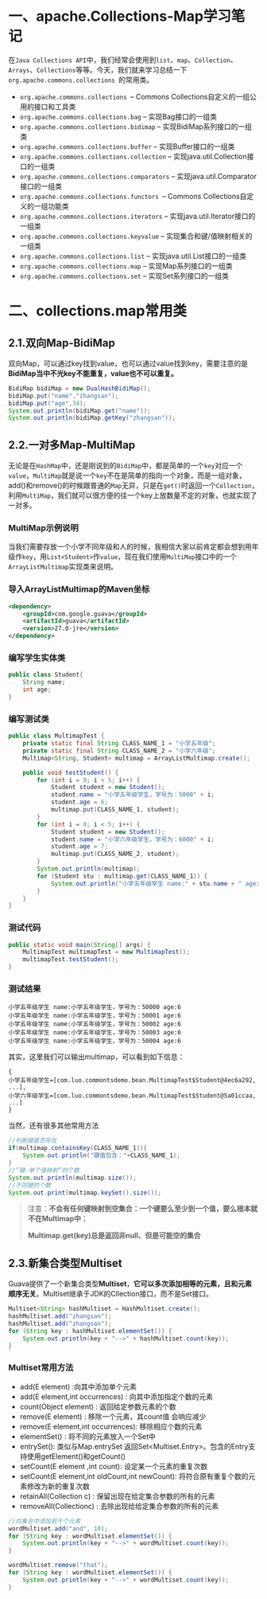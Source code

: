# 一、apache.Collections-Map学习笔记

在`Java Collections API`中，我们经常会使用到`list`、`map`、`Collection`、`Arrays`、`Collections`等等。今天，我们就来学习总结一下`org.apache.commons.collections `的常用类。

* `org.apache.commons.collections `– Commons Collections自定义的一组公用的接口和工具类
* `org.apache.commons.collections.bag` – 实现Bag接口的一组类
* `org.apache.commons.collections.bidimap` – 实现BidiMap系列接口的一组类
* `org.apache.commons.collections.buffer` – 实现Buffer接口的一组类
* `org.apache.commons.collections.collection` – 实现java.util.Collection接口的一组类
* `org.apache.commons.collections.comparators` – 实现java.util.Comparator接口的一组类
* `org.apache.commons.collections.functors `– Commons Collections自定义的一组功能类
* `org.apache.commons.collections.iterators` – 实现java.util.Iterator接口的一组类
* `org.apache.commons.collections.keyvalue` – 实现集合和键/值映射相关的一组类
* `org.apache.commons.collections.list` – 实现java.util.List接口的一组类
* `org.apache.commons.collections.map` – 实现Map系列接口的一组类
* `org.apache.commons.collections.set` – 实现Set系列接口的一组类

# 二、collections.map常用类

## 2.1.双向Map-BidiMap

双向Map，可以通过key找到value，也可以通过value找到key，需要注意的是**BidiMap当中不光key不能重复，value也不可以重复。**

```java
BidiMap bidiMap = new DualHashBidiMap();
bidiMap.put("name","zhangsan");
bidiMap.put("age",34);
System.out.println(bidiMap.get("name"));
System.out.println(bidiMap.getKey("zhangsan"));
```

## 2.2.一对多Map-MultiMap

无论是在`HashMap`中，还是刚说到的`BidiMap`中，都是简单的一个`key`对应一个`value`，`MultiMap`就是说一个`key`不在是简单的指向一个对象，而是一组对象，add()和remove()的时候跟普通的`Map`无异，只是在`get()`时返回一个`Collection`，利用`MultiMap`，我们就可以很方便的往一个key上放数量不定的对象，也就实现了一对多。

### MultiMap示例说明

当我们需要存放一个小学不同年级和人的时候，我相信大家以前肯定都会想到用年级作`key`，用`List<Student>`作`value`，现在我们使用`MultiMap`接口中的一个`ArrayListMultimap`实现类来说明。

### 导入ArrayListMultimap的Maven坐标

```xml
<dependency>
    <groupId>com.google.guava</groupId>
    <artifactId>guava</artifactId>
    <version>27.0-jre</version>
</dependency>
```

### 编写学生实体类

```java
public class Student{
    String name;
    int age;
}
```

### 编写测试类

```java
public class MultimapTest {
    private static final String CLASS_NAME_1 = "小学五年级";
    private static final String CLASS_NAME_2 = "小学六年级";
    Multimap<String, Student> multimap = ArrayListMultimap.create();

    public void testStudent() {
        for (int i = 0; i < 5; i++) {
            Student student = new Student();
            student.name = "小学五年级学生，学号为：5000" + i;
            student.age = 6;
            multimap.put(CLASS_NAME_1, student);
        }
        for (int i = 0; i < 5; i++) {
            Student student = new Student();
            student.name = "小学六年级学生，学号为：6000" + i;
            student.age = 7;
            multimap.put(CLASS_NAME_2, student);
        }
        System.out.println(multimap);
        for (Student stu : multimap.get(CLASS_NAME_1)) {
            System.out.println("小学五年级学生 name:" + stu.name + " age:" + stu.age);
        }
    }
}
```

### 测试代码

```java
public static void main(String[] args) {
    MultimapTest multimapTest = new MultimapTest();
    multimapTest.testStudent();
}
```

### 测试结果

```properties
小学五年级学生 name:小学五年级学生，学号为：50000 age:6
小学五年级学生 name:小学五年级学生，学号为：50001 age:6
小学五年级学生 name:小学五年级学生，学号为：50002 age:6
小学五年级学生 name:小学五年级学生，学号为：50003 age:6
小学五年级学生 name:小学五年级学生，学号为：50004 age:6
```

其实，这里我们可以输出multimap，可以看到如下信息：

```properties
{
小学五年级学生=[com.luo.commontsdemo.bean.MultimapTest$Student@4ec6a292, ...], 
小学六年级学生=[com.luo.commontsdemo.bean.MultimapTest$Student@5a01ccaa, ...]
}
```

当然，还有很多其他常用方法

```java
//判断键是否存在
if(multimap.containsKey(CLASS_NAME_1)){
    System.out.println("键值包含："+CLASS_NAME_1);
}
//”键-单个值映射”的个数
System.out.println(multimap.size());
//不同键的个数
System.out.print(multimap.keySet().size());
```

> 注意：**不会有任何键映射到空集合：一个键要么至少到一个值，要么根本就不在Multimap中**；
>
> **Multimap.get(key)总是返回非null、但是可能空的集合**

## 2.3.新集合类型Multiset

Guava提供了一个新集合类型**Multiset**，**它可以多次添加相等的元素，且和元素顺序无关**。Multiset继承于JDK的Cllection接口，而不是Set接口。

```java
Multiset<String> hashMultiset = HashMultiset.create();
hashMultiset.add("zhangsan");
hashMultiset.add("zhangsan");
for (String key : hashMultiset.elementSet()) {
    System.out.println(key + "-->" + hashMultiset.count(key));
}
```

### Multiset常用方法

- add(E element) :向其中添加单个元素
- add(E element,int occurrences) : 向其中添加指定个数的元素
- count(Object element) : 返回给定参数元素的个数
- remove(E element) : 移除一个元素，其count值 会响应减少
- remove(E element,int occurrences): 移除相应个数的元素
- elementSet() : 将不同的元素放入一个Set中
- entrySet(): 类似与Map.entrySet 返回Set<Multiset.Entry>。包含的Entry支持使用getElement()和getCount()
- setCount(E element ,int count): 设定某一个元素的重复次数
- setCount(E element,int oldCount,int newCount): 将符合原有重复个数的元素修改为新的重复次数
- retainAll(Collection c) : 保留出现在给定集合参数的所有的元素
- removeAll(Collectionc) : 去除出现给给定集合参数的所有的元素

```java
//向集合中添加若干个元素
wordMultiset.add("and", 10);
for (String key : wordMultiset.elementSet()) {
    System.out.println(key + "-->" + wordMultiset.count(key));
}
```

```java
wordMultiset.remove("that");
for (String key : wordMultiset.elementSet()) {
    System.out.println(key + "-->" + wordMultiset.count(key));
}
```


